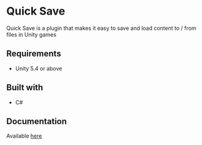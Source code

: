 
# Quick Save

Quick Save is a plugin that makes it easy to save and load content to / from files in Unity games

## Requirements

 * Unity 5.4 or above

## Built with

 * C#
 
## Documentation

Available [here](https://github.com/ClaytonIndustries/WSANative)
